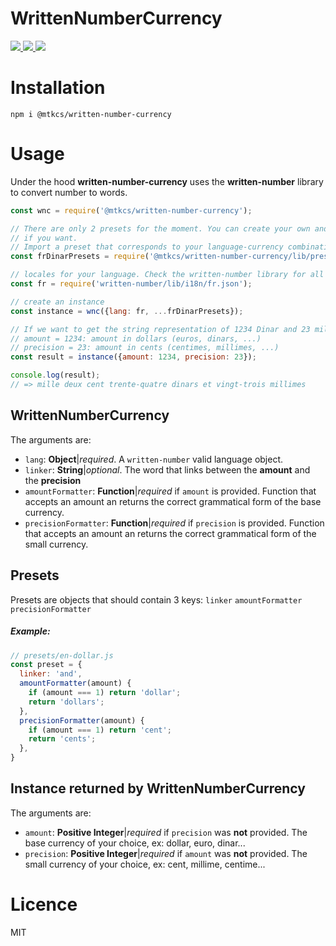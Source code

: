 # WrittenNumberCurrency
<a href="https://img.shields.io/travis/mtkcs/written-number-currency?style=plastic">
    <img src="https://img.shields.io/travis/mtkcs/written-number-currency?style=plastic">
</a>
<a href="https://img.shields.io/npm/v/@mtkcs/written-number-currency?style=plastic">
    <img src="https://img.shields.io/npm/v/@mtkcs/written-number-currency?style=plastic">
</a>
<a href="https://img.shields.io/bundlephobia/minzip/@mtkcs/written-number-currency?style=plastic">
    <img src="https://img.shields.io/bundlephobia/minzip/@mtkcs/written-number-currency?style=plastic" >
</a>


# Installation
```
npm i @mtkcs/written-number-currency
```

# Usage
Under the hood **written-number-currency** uses the **written-number** library to convert number to words.

```javascript
const wnc = require('@mtkcs/written-number-currency');

// There are only 2 presets for the moment. You can create your own and submit them
// if you want.
// Import a preset that corresponds to your language-currency combination.
const frDinarPresets = require('@mtkcs/written-number-currency/lib/presets/fr-dinar');

// locales for your language. Check the written-number library for all available locales:
const fr = require('written-number/lib/i18n/fr.json');

// create an instance
const instance = wnc({lang: fr, ...frDinarPresets});

// If we want to get the string representation of 1234 Dinar and 23 millimes (1234.023)
// amount = 1234: amount in dollars (euros, dinars, ...)
// precision = 23: amount in cents (centimes, millimes, ...)
const result = instance({amount: 1234, precision: 23});

console.log(result);
// => mille deux cent trente-quatre dinars et vingt-trois millimes
```

## WrittenNumberCurrency
The arguments are:
- `lang`: **Object**|*required*. A `written-number` valid language object.
- `linker`: **String**|*optional*. The word that links between the **amount** and the **precision**
- `amountFormatter`: **Function**|*required* if `amount` is provided. Function that accepts an amount
 an returns the correct grammatical form of the base currency.
- `precisionFormatter`: **Function**|*required* if `precision` is provided. Function that accepts an amount
 an returns the correct grammatical form of the small currency.
## Presets
Presets are objects that should contain 3 keys:
`linker`
`amountFormatter`
`precisionFormatter`
##### Example:
```javascript
// presets/en-dollar.js
const preset = {
  linker: 'and',
  amountFormatter(amount) {
    if (amount === 1) return 'dollar';
    return 'dollars';
  },
  precisionFormatter(amount) {
    if (amount === 1) return 'cent';
    return 'cents';
  },
}
```
## Instance returned by WrittenNumberCurrency 
The arguments are:
- `amount`: **Positive Integer**|*required* if `precision` was **not** provided. The base currency of your choice, ex: dollar, euro, dinar...
- `precision`: **Positive Integer**|*required* if `amount` was **not** provided. The small currency of your choice, ex: cent, millime, centime...

# Licence
MIT

